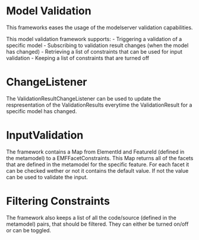 # Model Validation
This frameworks eases the usage of the modelserver validation capabilities.

This model validation framework supports:
    - Triggering a validation of a specific model
    - Subscribing to validation result changes (when the model has changed)
    - Retrieving a list of constraints that can be used for input validation
    - Keeping a list of constraints that are turned off

# ChangeListener
The ValidationResultChangeListener can be used to update the respresentation of the ValidationResults everytime the ValidationResult for a specific model has changed.

# InputValidation
The framework contains a Map from ElementId and FeatureId (defined in the metamodel) to a EMFFacetConstraints. This Map returns all of the facets that are defined in the metamodel for the specific feature. For each facet it can be checked wether or not it contains the default value. If not the value can be used to validate the input.

# Filtering Constraints
The framework also keeps a list of all the code/source (defined in the metamodel) pairs, that should be filtered. They can either be turned on/off or can be toggled.
